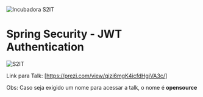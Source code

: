 ![Incubadora S2IT](https://encrypted-tbn0.gstatic.com/images?q=tbn:ANd9GcQ-C2_s4n3abIvBV1oM0RYy39fvGRXyqB8ZPKTyNGofo2IOcvxr)

# Spring Security - JWT Authentication

![S2IT](https://s3.amazonaws.com/sample-login/companies/avatars/000/000/038/original/whats.png?1435265818)

Link para Talk: [https://prezi.com/view/qizi6mgK4icfdHgiVA3c/]

Obs: Caso seja exigido um nome para acessar a talk, o nome é **opensource**